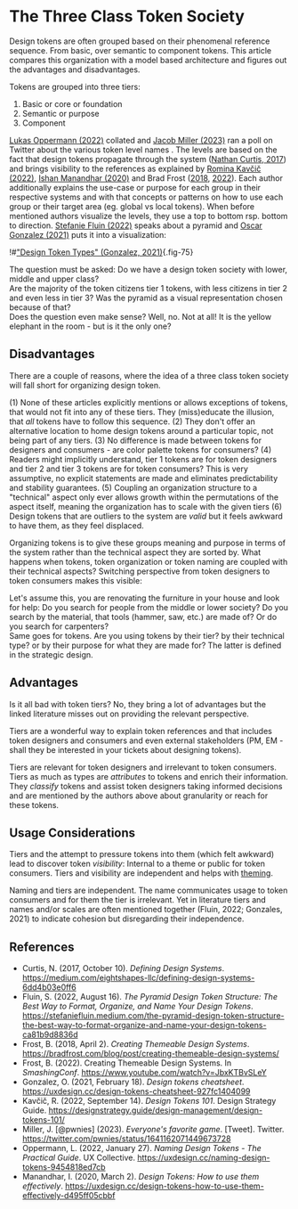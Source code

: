# The Three Class Token Society

Design tokens are often grouped based on their phenomenal reference sequence. From basic, over semantic to component tokens. This article compares this organization with a model based architecture and figures out the advantages and disadvantages.

Tokens are grouped into three tiers:

1. Basic or core or foundation
2. Semantic or purpose
3. Component

[Lukas Oppermann (2022)](https://uxdesign.cc/naming-design-tokens-9454818ed7cb) collated and [Jacob Miller (2023)](https://twitter.com/pwnies/status/1641162071449673728) ran a poll on Twitter about the various token level names . The levels are based on the fact that design tokens propagate through the system ([Nathan Curtis, 2017](https://medium.com/eightshapes-llc/tokens-in-design-systems-25dd82d58421)) and brings visibility to the references as explained by [Romina Kavčič (2022)](https://designstrategy.guide/design-management/design-tokens-101/), [Ishan Manandhar (2020)](https://uxdesign.cc/design-tokens-how-to-use-them-effectively-d495ff05cbbf) and Brad Frost ([2018](https://bradfrost.com/blog/post/creating-themeable-design-systems/), [2022](https://www.youtube.com/watch?v=JbxKTBvSLeY)). Each author additionally explains the use-case or purpose for each group in their respective systems and with that concepts or patterns on how to use each group or their target area (eg. global vs local tokens). When before mentioned authors visualize the levels, they use a top to bottom rsp. bottom to direction. [Stefanie Fluin (2022)](https://stefaniefluin.medium.com/the-pyramid-design-token-structure-the-best-way-to-format-organize-and-name-your-design-tokens-ca81b9d8836d) speaks about a pyramid and [Oscar Gonzalez (2021)](https://uxdesign.cc/design-tokens-cheatsheet-927fc1404099) puts it into a visualization:

!#["Design Token Types" (Gonzalez, 2021)](./assets/token-society-pyramid.webp){.fig-75}

The question must be asked: Do we have a design token society with lower, middle and upper class?\
Are the majority of the token citizens tier 1 tokens, with less citizens in tier 2 and even less in tier 3? Was the pyramid as a visual representation chosen because of that?\
Does the question even make sense? Well, no. Not at all! It is the yellow elephant in the room - but is it the only one?

## Disadvantages

There are a couple of reasons, where the idea of a three class token society will fall short for organizing design token.

(1) None of these articles explicitly mentions or allows exceptions of tokens, that would not fit into any of these tiers. They (miss)educate the illusion, that _all_ tokens have to follow this sequence. (2) They don't offer an alternative location to home design tokens around a particular topic, not being part of any tiers. (3) No difference is made between tokens for designers and consumers - are color palette tokens for consumers? (4) Readers might implicitly understand, tier 1 tokens are for token designers and tier 2 and tier 3 tokens are for token consumers? This is very assumptive, no explicit statements are made and eliminates predictability and stability guarantees. (5) Coupling an organization structure to a "technical" aspect only ever allows growth within the permutations of the aspect itself, meaning the organization has to scale with the given tiers (6) Design tokens that are outliers to the system are _valid_ but it feels awkward to have them, as they feel displaced.

Organizing tokens is to give these groups meaning and purpose in terms of the system rather than the technical aspect they are sorted by. What happens when tokens, token organization or token naming are coupled with their technical aspects? Switching perspective from token designers to token consumers makes this visible:

Let's assume this, you are renovating the furniture in your house and look for help: Do you search for people from the middle or lower society? Do you search by the material, that tools (hammer, saw, etc.) are made of? Or do you search for carpenters?\
Same goes for tokens. Are you using tokens by their tier? by their technical type? or by their purpose for what they are made for? The latter is defined in the strategic design.

## Advantages

Is it all bad with token tiers? No, they bring a lot of advantages but the linked literature misses out on providing the relevant perspective.

Tiers are a wonderful way to explain token references and that includes token designers and consumers and even external stakeholders (PM, EM - shall they be interested in your tickets about designing tokens).

Tiers are relevant for token designers and irrelevant to token consumers. Tiers as much as types are _attributes_ to tokens and enrich their information. They _classify_ tokens and assist token designers taking informed decisions and are mentioned by the authors above about granularity or reach for these tokens.

## Usage Considerations

Tiers and the attempt to pressure tokens into them (which felt awkward) lead to discover token _visibility_: Internal to a theme or public for token consumers. Tiers and visibility are independent and helps with [theming](./theming.md).

Naming and tiers are independent. The name communicates usage to token consumers and for them the tier is irrelevant. Yet in literature tiers and names and/or scales are often mentioned together (Fluin, 2022; Gonzales, 2021) to indicate cohesion but disregarding their independence.

## References

- Curtis, N. (2017, October 10). _Defining Design Systems_. <https://medium.com/eightshapes-llc/defining-design-systems-6dd4b03e0ff6>
- Fluin, S. (2022, August 16). _The Pyramid Design Token Structure: The Best Way to Format, Organize, and Name Your Design Tokens_. <https://stefaniefluin.medium.com/the-pyramid-design-token-structure-the-best-way-to-format-organize-and-name-your-design-tokens-ca81b9d8836d>
- Frost, B. (2018, April 2). _Creating Themeable Design Systems_. <https://bradfrost.com/blog/post/creating-themeable-design-systems/>
- Frost, B. (2022). Creating Themeable Design Systems. In _SmashingConf_. <https://www.youtube.com/watch?v=JbxKTBvSLeY>
- Gonzalez, O. (2021, February 18). _Design tokens cheatsheet_. <https://uxdesign.cc/design-tokens-cheatsheet-927fc1404099>
- Kavčič, R. (2022, September 14). _Design Tokens 101_. Design Strategy Guide. <https://designstrategy.guide/design-management/design-tokens-101/>
- Miller, J. [@pwnies] (2023). _Everyone's favorite game_. [Tweet]. Twitter. <https://twitter.com/pwnies/status/1641162071449673728>
- Oppermann, L. (2022, January 27). _Naming Design Tokens - The Practical Guide_. UX Collective. <https://uxdesign.cc/naming-design-tokens-9454818ed7cb>
- Manandhar, I. (2020, March 2). _Design Tokens: How to use them effectively_. <https://uxdesign.cc/design-tokens-how-to-use-them-effectively-d495ff05cbbf>
